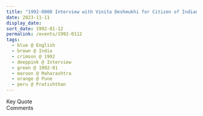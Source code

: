 ```yaml
---
title: "1992-0000 Interview with Vinita Deshmukhi for Citizen of Indian Express, Pratiṣhṭhān, NDA Road, Warje, Pune, Maharashtra, India"
date: 2023-11-11
display_date: 
sort_date: 1992-01-12
permalink: /events/1992-0112
tags:
  - blue @ English
  - brown @ India
  - crimson @ 1992
  - deeppink @ Interview
  - green @ 1992-01
  - maroon @ Maharashtra
  - orange @ Pune
  - peru @ Pratishthan
---
```


<wave-list>
  <list-title color="green" width="75">Key Quote</list-title>
  <list-item color="BlanchedAlmond"  width="200"></list-item>
  <list-item color="Lavender"></list-item>
  <list-item color="BlanchedAlmond"></list-item>
</wave-list>

<br>

<wave-list>
  <list-title color="green" width="75">Comments</list-title>
  <list-item color="BlanchedAlmond"  width="200"></list-item>
  <list-item color="Lavender"></list-item>
  <list-item color="BlanchedAlmond"></list-item>
</wave-list>